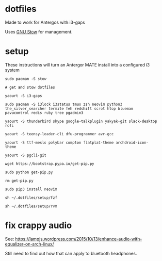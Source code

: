 # dotfiles

Made to work for Antergos with i3-gaps

Uses [GNU Stow](https://www.gnu.org/software/stow/) for management.

# setup

These instructions will turn an Antergor MATE install into a configured i3 system

`sudo pacman -S stow`

`# get and stow dotfiles`

`yaourt -S i3-gaps`

`sudo pacman -S i3lock i3status tmux zsh neovim python3 the_silver_searcher termite feh redshift scrot htop blueman pavucontrol redis ruby tree pgadmin3`

`yaourt -S thunderbird skype google-talkplugin yakyak-git slack-desktop rofi`

`yaourt -S teensy-loader-cli dfu-programmer avr-gcc`

`yaourt -S ttf-meslo polybar compton flatplat-theme archdroid-icon-theme`

`yaourt -S pgcli-git`

`wget https://bootstrap.pypa.io/get-pip.py`

`sudo python get-pip.py`

`rm get-pip.py`

`sudo pip3 install neovim`

`sh ~/.dotfiles/setup/fzf`

`sh ~/.dotfiles/setup/rvm`

# fix crappy audio

See: https://lampjs.wordpress.com/2015/10/13/enhance-audio-with-equalizer-on-arch-linux/

Still need to find out how that can apply to bluetooth headphones.
